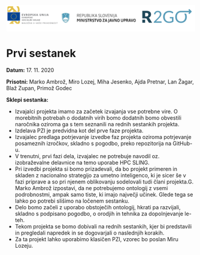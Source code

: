 ![](logos.png)

# Prvi sestanek

**Datum:** 17. 11. 2020

**Prisotni:** Marko Ambrož, Miro Lozej, Miha Jesenko, Ajda Pretnar, Lan Žagar, Blaž Zupan, Primož Godec

**Sklepi sestanka:**

- Izvajalci projekta imamo za začetek izvajanja vse potrebne vire. O morebitnih potrebah o dodatnih virih bomo dodatnih bomo obvestili naročnika oziroma ga s tem seznanili na rednih sestankih projekta.
- Izdelava PZI je predvidna kot del prve faze projekta.
- Izvajalec predlaga potrjevanje izvedbe faz projekta oziroma potrjevanje posameznih izročkov, skladno s pogodbo, preko repozitorija na GitHub-u.
- V trenutni, prvi fazi dela, izvajalec ne potrebuje navodil oz. izobraževalne delavnice na temo uporabe HPC SLING.
- Pri izvedbi projekta si bomo prizadevali, da bo projekt primeren in skladen z nacionalno strategijo za umetno inteligenco, ki je sicer še v fazi priprave a so pri njenem oblikovanju sodelovali tudi člani projekta.G. Marko Ambrož izpostavi, da ne potrebujemo ontologij z vsemi podrobnostmi, ampak samo tiste, ki imajo največji učinek. Glede tega se lahko po potrebi slišimo na ločenem sestanku.
- Delo bomo začeli z uporabo obstoječih ontologij, hkrati pa razvijali, skladno s podpisano pogodbo, o orodjih in tehnika za dopolnjevanje le-teh. 
- Tekom projekta se bomo dobivali na rednih sestankih, kjer bi predstavili in pregledali napredek in se dogovarjali o naslednjih korakih.
- Za ta projekt lahko uporabimo klasičen PZI, vzorec bo poslan Miru Lozeju.
